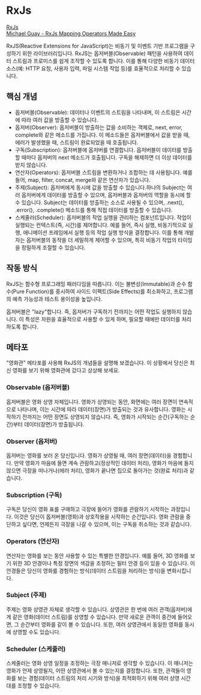 # RxJs

[RxJs](https://rxjs.dev/)<br/>
[Michael Guay - RxJs Mapping Operators Made Easy](https://www.youtube.com/watch?v=ddyUIjtRcK0&t=1s)<br/>

RxJS(Reactive Extensions for JavaScript)는 비동기 및 이벤트 기반 프로그램을 구성하기 위한 라이브러리입니다. RxJS는 옵저버블(Observable) 패턴을 사용하여 데이터 스트림과 프로미스를 쉽게 조작할 수 있도록 합니다. 이를 통해 다양한 비동기 데이터 소스(예: HTTP 요청, 사용자 입력, 파일 시스템 작업 등)를 효율적으로 처리할 수 있습니다.

## 핵심 개념

- 옵저버블(Observable): 데이터나 이벤트의 스트림을 나타내며, 이 스트림은 시간에 따라 여러 값을 방출할 수 있습니다.
- 옵저버(Observer): 옵저버블이 방출하는 값을 소비하는 객체로, next, error, complete와 같은 메소드를 가집니다. 이 메소드들은 옵저버블에서 값을 받을 때, 에러가 발생했을 때, 스트림이 완료되었을 때 호출됩니다.
- 구독(Subscription): 옵저버블에 옵저버를 연결합니다. 옵저버블이 데이터를 방출할 때마다 옵저버의 next 메소드가 호출됩니다. 구독을 해제하면 더 이상 데이터를 받지 않습니다.
- 연산자(Operators): 옵저버블 스트림을 변환하거나 조합하는 데 사용됩니다. 예를 들어, map, filter, concat, merge와 같은 연산자가 있습니다.
- 주제(Subject): 옵저버에게 동시에 값을 방출할 수 있습니다.하나의 Subject는 여러 옵저버에게 데이터를 방출할 수 있으며, 옵저버블과 옵저버의 역할을 동시에 할 수 있습니다. Subject는 데이터를 방출하는 소스로 사용될 수 있으며, .next(), .error(), .complete() 메소드를 통해 직접 데이터를 방출할 수 있습니다.
- 스케줄러(Scheduler): 옵저버블의 작업 실행을 관리하는 컴포넌트입니다. 작업이 실행되는 컨텍스트(즉, 시간)를 제어합니다. 예를 들어, 즉시 실행, 비동기적으로 실행, 애니메이션 프레임에서 실행 등의 작업 실행 방식을 결정합니다. 이를 통해 개발자는 옵저버블의 동작을 더 세밀하게 제어할 수 있으며, 특히 비동기 작업의 타이밍을 정밀하게 조절할 수 있습니다.

## 작동 방식

RxJS는 함수형 프로그래밍 패러다임을 따릅니다. 이는 불변성(Immutable)과 순수 함수(Pure Function)를 중시하여 사이드 이펙트(Side Effects)를 최소화하고, 프로그램의 예측 가능성과 테스트 용이성을 높입니다.

옵저버블은 "lazy"합니다. 즉, 옵저버가 구독하기 전까지는 어떤 작업도 실행하지 않습니다. 이 특성은 자원을 효율적으로 사용할 수 있게 하며, 필요할 때에만 데이터를 처리하도록 합니다.

## 메타포

"영화관" 메타포를 사용해 RxJS의 개념들을 설명해 보겠습니다. 이 상황에서 당신은 최신 영화를 보기 위해 영화관에 갔다고 상상해 보세요.

### Observable (옵저버블)

옵저버블은 영화 상영 자체입니다. 영화가 상영되는 동안, 화면에는 여러 장면이 연속적으로 나타나며, 이는 시간에 따라 데이터(장면)가 방출되는 것과 유사합니다. 영화는 시작하기 전까지는 어떤 장면도 상영되지 않습니다. 즉, 영화가 시작되는 순간(구독하는 순간)부터 데이터(장면)가 방출됩니다.

### Observer (옵저버)

옵저버는 영화를 보러 온 당신입니다. 영화가 상영될 때, 여러 장면(데이터)을 경험합니다. 만약 영화가 마음에 들면 계속 관람하고(정상적인 데이터 처리), 영화가 마음에 들지 않으면 극장을 떠나거나(에러 처리), 영화가 끝나면 집으로 돌아가는 것(완료 처리)과 같습니다.

### Subscription (구독)

구독은 당신이 영화 표를 구매하고 극장에 들어가 영화를 관람하기 시작하는 과정입니다. 이것은 당신이 옵저버블(영화)과 상호작용을 시작하는 순간입니다. 영화 관람을 중단하고 싶다면, 언제든지 극장을 나갈 수 있으며, 이는 구독을 취소하는 것과 같습니다.

### Operators (연산자)

연산자는 영화를 보는 동안 사용할 수 있는 특별한 안경입니다. 예를 들어, 3D 영화를 보기 위한 3D 안경이나 특정 장면의 색감을 조정하는 필터 안경 등이 있을 수 있습니다. 이 안경들은 당신이 영화를 경험하는 방식(데이터 스트림을 처리하는 방식)을 변화시킵니다.

### Subject (주제)

주제는 영화 상영관 자체로 생각할 수 있습니다. 상영관은 한 번에 여러 관객(옵저버)에게 같은 영화(데이터 스트림)를 상영할 수 있습니다. 만약 새로운 관객이 중간에 들어오면, 그 순간부터 영화를 같이 볼 수 있습니다. 또한, 여러 상영관에서 동일한 영화를 동시에 상영할 수도 있습니다.

### Scheduler (스케줄러)

스케줄러는 영화 상영 일정을 조정하는 극장 매니저로 생각할 수 있습니다. 이 매니저는 영화가 언제 상영될지, 어떤 상영관에서 볼 수 있는지를 결정합니다. 또한, 관객들이 영화를 보는 경험(데이터 스트림의 처리 시기와 방식)을 최적화하기 위해 여러 상영 시간대를 조정할 수 있습니다.

